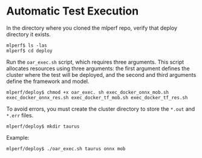 # Automatic Test Execution

In the directory where you cloned the mlperf repo, verify that deploy directory it exists.
```
mlperf$ ls -las
mlperf$ cd deploy
```
Run the `oar_exec.sh` script, which requires three arguments. This script allocates resources using three arguments: the first argument defines the cluster where the test will be deployed, and the second and third arguments define the framework and model.
```
mlperf/deploy$ chmod +x oar_exec. sh exec_docker_onnx_mob.sh exec_docker_onnx_res.sh exec_docker_tf_mob.sh exec_docker_tf_res.sh
```
To avoid errors, you must create the cluster directory to store the `*.out` and `*.err` files.
```
mlperf/deploy$ mkdir taurus
```
Example:
```
mlperf/deploy$ ./oar_exec.sh taurus onnx mob
```
